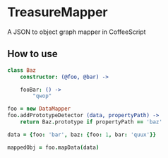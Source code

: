 TreasureMapper
==============

A JSON to object graph mapper in CoffeeScript

## How to use
```coffeescript
class Baz
    constructor: (@foo, @bar) ->

    fooBar: () ->
        "qwop"

foo = new DataMapper
foo.addPrototypeDetector (data, propertyPath) ->
    return Baz.prototype if propertyPath == 'baz'

data = {foo: 'bar', baz: {foo: 1, bar: 'quux'}}

mappedObj = foo.mapData(data)
```
